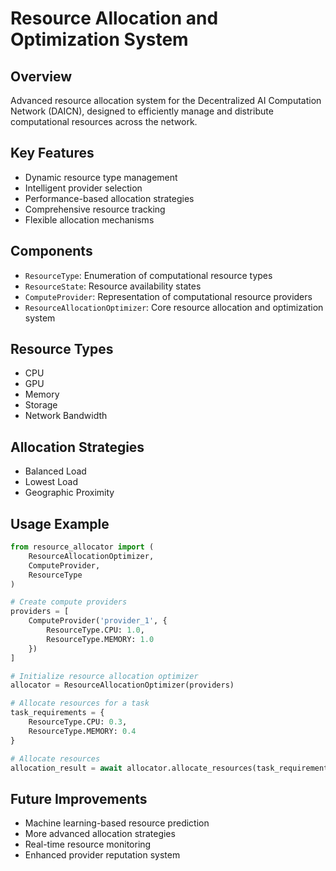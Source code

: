 # Resource Allocation and Optimization System

## Overview
Advanced resource allocation system for the Decentralized AI Computation Network (DAICN), designed to efficiently manage and distribute computational resources across the network.

## Key Features
- Dynamic resource type management
- Intelligent provider selection
- Performance-based allocation strategies
- Comprehensive resource tracking
- Flexible allocation mechanisms

## Components
- `ResourceType`: Enumeration of computational resource types
- `ResourceState`: Resource availability states
- `ComputeProvider`: Representation of computational resource providers
- `ResourceAllocationOptimizer`: Core resource allocation and optimization system

## Resource Types
- CPU
- GPU
- Memory
- Storage
- Network Bandwidth

## Allocation Strategies
- Balanced Load
- Lowest Load
- Geographic Proximity

## Usage Example
```python
from resource_allocator import (
    ResourceAllocationOptimizer, 
    ComputeProvider, 
    ResourceType
)

# Create compute providers
providers = [
    ComputeProvider('provider_1', {
        ResourceType.CPU: 1.0, 
        ResourceType.MEMORY: 1.0
    })
]

# Initialize resource allocation optimizer
allocator = ResourceAllocationOptimizer(providers)

# Allocate resources for a task
task_requirements = {
    ResourceType.CPU: 0.3,
    ResourceType.MEMORY: 0.4
}

# Allocate resources
allocation_result = await allocator.allocate_resources(task_requirements)
```

## Future Improvements
- Machine learning-based resource prediction
- More advanced allocation strategies
- Real-time resource monitoring
- Enhanced provider reputation system
